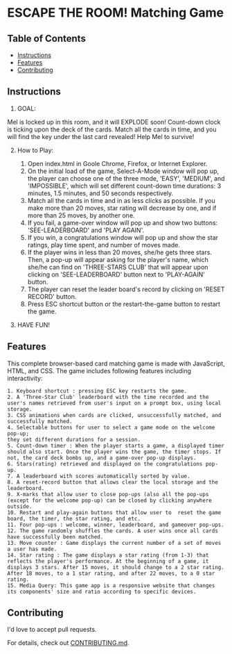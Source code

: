 # ESCAPE THE ROOM! Matching Game

## Table of Contents

* [Instructions](#instructions)
* [Features](#features)
* [Contributing](#contributing)

## Instructions

1. GOAL:

Mel is locked up in this room, and it will EXPLODE soon! Count-down clock is ticking upon the deck of the cards. Match all the cards in time, and you will find the key under the last card revealed! Help Mel to survive!

2. How to Play:

	1. Open index.html in Goole Chrome, Firefox, or Internet Explorer.
	2. On the initial load of the game, Select-A-Mode window will pop up, the player can choose one of the three mode, 'EASY', 'MEDIUM', and 'IMPOSSIBLE', which will set different count-down time durations: 3 minutes, 1.5 minutes, and 50 seconds respectively.
	3. Match all the cards in time and in as less clicks as possible. If you make more than 20 moves, star rating will decrease by one, and if more than 25 moves, by another one.
	4. If you fail, a game-over window will pop up and show two buttons: 'SEE-LEADERBOARD' and 'PLAY AGAIN'.
	5. If you win, a congratulations window will pop up and show the star ratings, play time spent, and number of moves made.
	6. If the player wins in less than 20 moves, she/he gets three stars. Then, a pop-up will appear asking for the player's name, which she/he can find on 'THREE-STARS CLUB' that will appear upon clicking on 'SEE-LEADERBOARD' button next to 'PLAY-AGAIN' button.
	7. The player can reset the leader board's record by clicking on 'RESET RECORD' button.
	8. Press ESC shortcut button or the restart-the-game button to restart the game.

3. HAVE FUN!




## Features

This complete browser-based card matching game is made with JavaScript, HTML, and CSS.
The game includes following features including interactivity:

	1. Keyboard shortcut : pressing ESC key restarts the game.
	2. A 'Three-Star Club' leaderboard with the time recorded and the user's names retrieved from user's input on a prompt box, using local storage.
	3. CSS animations when cards are clicked, unsuccessfully matched, and successfully matched.
	4. Selectable buttons for user to select a game mode on the welcome pop-up;
	they set different durations for a session.
	5. Count-down timer : When the player starts a game, a displayed timer should also start. Once the player wins the game, the timer stops. If not, the card deck bombs up, and a game-over pop-up displays.
	6. Stars(rating) retrieved and displayed on the congratulations pop-up.
	7. A leaderboard with scores automatically sorted by value.
	8. A reset-record button that allows clear the local storage and the leaderboard.
	9. X-marks that allow user to close pop-ups (also all the pop-ups (except for the welcome pop-up) can be closed by clicking anywhere outside.
	10. Restart and play-again buttons that allow user to  reset the game board, the timer, the star rating, and etc.
	11. Four pop-ups : welcome, winner, leaderboard, and gameover pop-ups.
	12. The game randomly shuffles the cards. A user wins once all cards have successfully been matched.
	13. Move counter : Game displays the current number of a set of moves a user has made.
	14. Star rating : The game displays a star rating (from 1-3) that reflects the player's performance. At the beginning of a game, it displays 3 stars. After 15 moves, it should change to a 2 star rating. After 18 moves, to a 1 star rating, and after 22 moves, to a 0 star rating.
	15. Media Query: This game app is a responsive website that changes its components' size and ratio according to specific devices.


## Contributing

I'd love to accept pull requests.

For details, check out [CONTRIBUTING.md](CONTRIBUTING.md).
